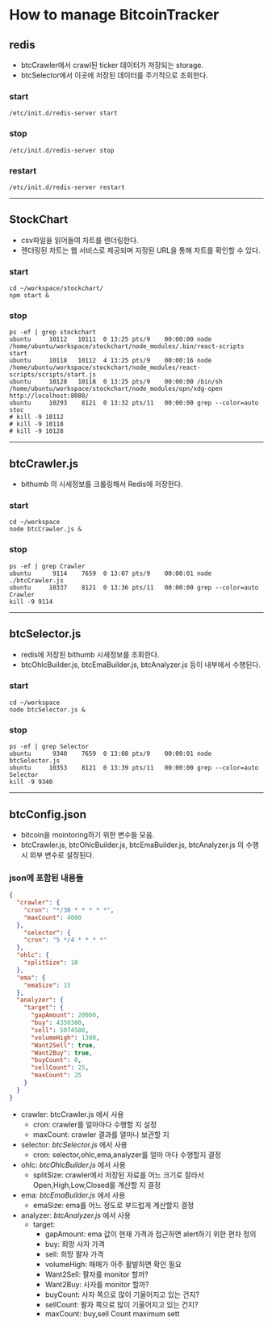 # How to manage BitcoinTracker

## redis 
- btcCrawler에서 crawl된 ticker 데이터가 저장되는 storage.
- btcSelector에서 이곳에 저장된 데이터를 주기적으로 조회한다.

### start
```
/etc/init.d/redis-server start
```
### stop
```
/etc/init.d/redis-server stop
```
### restart
```
/etc/init.d/redis-server restart
```

----

## StockChart
- csv파일을 읽어들여 차트를 렌더링한다.
- 렌더링된 차트는 웹 서비스로 제공되며 지정된 URL을 통해 차트를 확인할 수 있다.
### start
```
cd ~/workspace/stockchart/
npm start &
```
### stop
```
ps -ef | grep stockchart
ubuntu     10112   10111  0 13:25 pts/9    00:00:00 node /home/ubuntu/workspace/stockchart/node_modules/.bin/react-scripts start
ubuntu     10118   10112  4 13:25 pts/9    00:00:16 node /home/ubuntu/workspace/stockchart/node_modules/react-scripts/scripts/start.js
ubuntu     10128   10118  0 13:25 pts/9    00:00:00 /bin/sh /home/ubuntu/workspace/stockchart/node_modules/opn/xdg-open http://localhost:8080/
ubuntu     10293    8121  0 13:32 pts/11   00:00:00 grep --color=auto stoc
# kill -9 10112
# kill -9 10118
# kill -9 10128
```
----

## btcCrawler.js
- bithumb 의 시세정보를 크롤링해서 Redis에 저장한다.
### start
```
cd ~/workspace
node btcCrawler.js &
```
### stop
```
ps -ef | grep Crawler
ubuntu      9114    7659  0 13:07 pts/9    00:00:01 node ./btcCrawler.js
ubuntu     10337    8121  0 13:36 pts/11   00:00:00 grep --color=auto Crawler
kill -9 9114
```
----

## btcSelector.js
- redis에 저장된 bithumb 시세정보를 조회한다.
- btcOhlcBuilder.js, btcEmaBuilder.js, btcAnalyzer.js 등이 내부에서 수행된다.
### start
```
cd ~/workspace
node btcSelector.js &
```
### stop
```
ps -ef | grep Selector
ubuntu      9340    7659  0 13:08 pts/9    00:00:01 node btcSelector.js
ubuntu     10353    8121  0 13:39 pts/11   00:00:00 grep --color=auto Selector
kill -9 9340
```

----

## btcConfig.json
- bitcoin을 mointoring하기 위한 변수들 모음.
- btcCrawler.js, btcOhlcBuilder.js, btcEmaBuilder.js, btcAnalyzer.js 의 수행시 외부 변수로 설정된다.

### json에 포함된 내용들
```json
{
  "crawler": {
    "cron": "*/30 * * * * *",
    "maxCount": 4000
  },
    "selector": {
    "cron": "5 */4 * * * *"
  },
  "ohlc": {
    "splitSize": 10
  },
  "ema": {          
    "emaSize": 15   
  },
  "analyzer": {     
    "target": {     
      "gapAmount": 20000, 
      "buy": 4350300,     
      "sell": 5074580,    
      "volumeHigh": 1300, 
      "Want2Sell": true,  
      "Want2Buy": true,   
      "buyCount": 0,      
      "sellCount": 25,    
      "maxCount": 25      
    }
  }
}
```

- crawler: btcCrawler.js 에서 사용
  - cron: crawler를 얼마마다 수행할 지 설정
  - maxCount: crawler 결과를 얼마나 보관할 지 
- selector: *btcSelector.js* 에서 사용
  - cron: selector,ohlc,ema,analyzer를 얼마 마다 수행할지 결정
- ohlc: *btcOhlcBuilder.js* 에서 사용
  - splitSize: crawler에서 저장된 자료를 어느 크기로 잘라서 Open,High,Low,Closed를 계산할 지 결정
- ema: *btcEmaBuilder.js* 에서 사용
  - emaSize: ema를 어느 정도로 부드럽게 계산할지 결정
- analyzer: *btcAnalyzer.js* 에서 사용
  - target:                
    - gapAmount: ema 값이 현재 가격과 접근하면 alert하기 위한 편차 정의
    - buy: 희망 사자 가격
    - sell: 희망 팔자 가격
    - volumeHigh: 매매가 아주 활발하면 확인 필요
    - Want2Sell: 팔자를 monitor 할까?
    - Want2Buy: 사자를 monitor 할까?
    - buyCount: 사자 쪽으로 많이 기울어지고 있는 건지?
    - sellCount: 팔자 쪽으로 많이 기울어지고 있는 건지?
    - maxCount: buy,sell Count maximum sett
